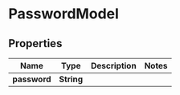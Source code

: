 # PasswordModel

## Properties
Name | Type | Description | Notes
------------ | ------------- | ------------- | -------------
**password** | **String** |  | 
